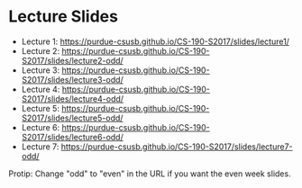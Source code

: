Lecture Slides
==============

* Lecture 1: https://purdue-csusb.github.io/CS-190-S2017/slides/lecture1/
* Lecture 2: https://purdue-csusb.github.io/CS-190-S2017/slides/lecture2-odd/
* Lecture 3: https://purdue-csusb.github.io/CS-190-S2017/slides/lecture3-odd/
* Lecture 4: https://purdue-csusb.github.io/CS-190-S2017/slides/lecture4-odd/
* Lecture 5: https://purdue-csusb.github.io/CS-190-S2017/slides/lecture5-odd/
* Lecture 6: https://purdue-csusb.github.io/CS-190-S2017/slides/lecture6-odd/
* Lecture 7: https://purdue-csusb.github.io/CS-190-S2017/slides/lecture7-odd/

Protip: Change "odd" to "even" in the URL if you want the even week slides.
